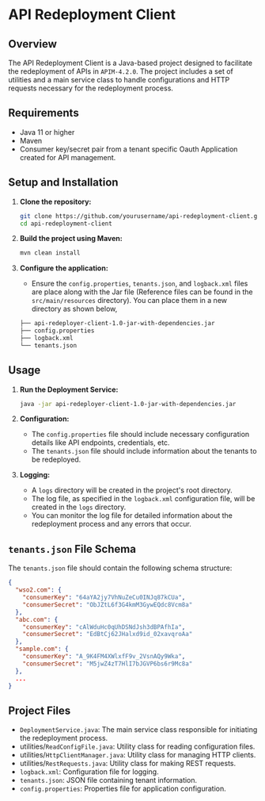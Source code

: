 # API Redeployment Client

## Overview
The API Redeployment Client is a Java-based project designed to facilitate the redeployment of APIs in `APIM-4.2.0`. The project includes a set of utilities and a main service class to handle configurations and HTTP requests necessary for the redeployment process.

## Requirements
- Java 11 or higher
- Maven
- Consumer key/secret pair from a tenant specific Oauth Application created for API management.

## Setup and Installation

1. **Clone the repository:**
    ```bash
    git clone https://github.com/yourusername/api-redeployment-client.git
    cd api-redeployment-client
    ```

2. **Build the project using Maven:**
    ```bash
    mvn clean install
    ```
3. **Configure the application:**
    - Ensure the `config.properties`, `tenants.json`, and `logback.xml` files are place along with the Jar file (Reference files can be found in the `src/main/resources` directory). You can place them in a new directory as shown below,
    ```bash
    ├── api-redeployer-client-1.0-jar-with-dependencies.jar
    ├── config.properties
    ├── logback.xml
    └── tenants.json
    ```

## Usage

1. **Run the Deployment Service:**
    ```bash
    java -jar api-redeployer-client-1.0-jar-with-dependencies.jar
    ```

2. **Configuration:**
    - The `config.properties` file should include necessary configuration details like API endpoints, credentials, etc.
    - The `tenants.json` file should include information about the tenants to be redeployed.

3. **Logging:**
    - A `logs` directory will be created in the project's root directory.
    - The log file, as specified in the `logback.xml` configuration file, will be created in the `logs` directory.
    - You can monitor the log file for detailed information about the redeployment process and any errors that occur.

## `tenants.json` File Schema
The `tenants.json` file should contain the following schema structure:
```json
{
  "wso2.com": {
    "consumerKey": "64aYA2jy7VhNuZeCu0INJq87kCUa",
    "consumerSecret": "ObJZtL6f3G4kmM3GywEQdc8Vcm8a"
  },
  "abc.com": {
    "consumerKey": "cAlWduHc0qUhDSNdJsh3dBPAfhIa",
    "consumerSecret": "EdBtCj62JHalxd9id_02xavqroAa"
  },
  "sample.com": {
    "consumerKey": "A_9K4FM4XWlxfF9v_2VsnAQy9Wka",
    "consumerSecret": "M5jwZ4zT7HlI7bJGVP6bs6r9Mc8a"
  },
  ...
}
```

## Project Files
  - `DeploymentService.java`: The main service class responsible for initiating the redeployment process.
  - utilities/`ReadConfigFile.java`: Utility class for reading configuration files.
  - utilities/`HttpClientManager.java`: Utility class for managing HTTP clients.
  - utilities/`RestRequests.java`: Utility class for making REST requests.
  - `logback.xml`: Configuration file for logging.
  - `tenants.json`: JSON file containing tenant information.
  - `config.properties`: Properties file for application configuration.
